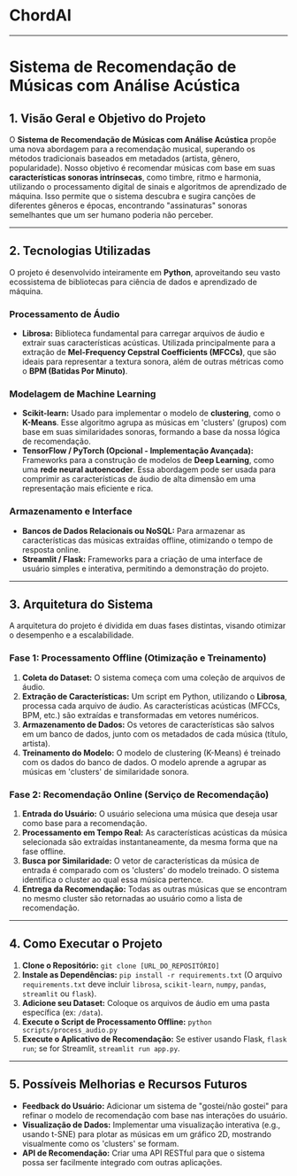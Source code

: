 # ChordAI

---

# Sistema de Recomendação de Músicas com Análise Acústica

## 1. Visão Geral e Objetivo do Projeto

O **Sistema de Recomendação de Músicas com Análise Acústica** propõe uma nova abordagem para a recomendação musical, superando os métodos tradicionais baseados em metadados (artista, gênero, popularidade). Nosso objetivo é recomendar músicas com base em suas **características sonoras intrínsecas**, como timbre, ritmo e harmonia, utilizando o processamento digital de sinais e algoritmos de aprendizado de máquina. Isso permite que o sistema descubra e sugira canções de diferentes gêneros e épocas, encontrando "assinaturas" sonoras semelhantes que um ser humano poderia não perceber.

---

## 2. Tecnologias Utilizadas

O projeto é desenvolvido inteiramente em **Python**, aproveitando seu vasto ecossistema de bibliotecas para ciência de dados e aprendizado de máquina.

### Processamento de Áudio
* **Librosa:** Biblioteca fundamental para carregar arquivos de áudio e extrair suas características acústicas. Utilizada principalmente para a extração de **Mel-Frequency Cepstral Coefficients (MFCCs)**, que são ideais para representar a textura sonora, além de outras métricas como o **BPM (Batidas Por Minuto)**.

### Modelagem de Machine Learning
* **Scikit-learn:** Usado para implementar o modelo de **clustering**, como o **K-Means**. Esse algoritmo agrupa as músicas em 'clusters' (grupos) com base em suas similaridades sonoras, formando a base da nossa lógica de recomendação.
* **TensorFlow / PyTorch (Opcional - Implementação Avançada):** Frameworks para a construção de modelos de **Deep Learning**, como uma **rede neural autoencoder**. Essa abordagem pode ser usada para comprimir as características de áudio de alta dimensão em uma representação mais eficiente e rica.

### Armazenamento e Interface
* **Bancos de Dados Relacionais ou NoSQL:** Para armazenar as características das músicas extraídas offline, otimizando o tempo de resposta online.
* **Streamlit / Flask:** Frameworks para a criação de uma interface de usuário simples e interativa, permitindo a demonstração do projeto.

---

## 3. Arquitetura do Sistema

A arquitetura do projeto é dividida em duas fases distintas, visando otimizar o desempenho e a escalabilidade.

### Fase 1: Processamento Offline (Otimização e Treinamento)
1.  **Coleta do Dataset:** O sistema começa com uma coleção de arquivos de áudio.
2.  **Extração de Características:** Um script em Python, utilizando o **Librosa**, processa cada arquivo de áudio. As características acústicas (MFCCs, BPM, etc.) são extraídas e transformadas em vetores numéricos.
3.  **Armazenamento de Dados:** Os vetores de características são salvos em um banco de dados, junto com os metadados de cada música (título, artista).
4.  **Treinamento do Modelo:** O modelo de clustering (K-Means) é treinado com os dados do banco de dados. O modelo aprende a agrupar as músicas em 'clusters' de similaridade sonora.

### Fase 2: Recomendação Online (Serviço de Recomendação)
1.  **Entrada do Usuário:** O usuário seleciona uma música que deseja usar como base para a recomendação.
2.  **Processamento em Tempo Real:** As características acústicas da música selecionada são extraídas instantaneamente, da mesma forma que na fase offline.
3.  **Busca por Similaridade:** O vetor de características da música de entrada é comparado com os 'clusters' do modelo treinado. O sistema identifica o cluster ao qual essa música pertence.
4.  **Entrega da Recomendação:** Todas as outras músicas que se encontram no mesmo cluster são retornadas ao usuário como a lista de recomendação.

---

## 4. Como Executar o Projeto

1.  **Clone o Repositório:** `git clone [URL_DO_REPOSITÓRIO]`
2.  **Instale as Dependências:** `pip install -r requirements.txt` (O arquivo `requirements.txt` deve incluir `librosa`, `scikit-learn`, `numpy`, `pandas`, `streamlit` ou `flask`).
3.  **Adicione seu Dataset:** Coloque os arquivos de áudio em uma pasta específica (ex: `/data`).
4.  **Execute o Script de Processamento Offline:** `python scripts/process_audio.py`
5.  **Execute o Aplicativo de Recomendação:** Se estiver usando Flask, `flask run`; se for Streamlit, `streamlit run app.py`.

---

## 5. Possíveis Melhorias e Recursos Futuros

* **Feedback do Usuário:** Adicionar um sistema de "gostei/não gostei" para refinar o modelo de recomendação com base nas interações do usuário.
* **Visualização de Dados:** Implementar uma visualização interativa (e.g., usando t-SNE) para plotar as músicas em um gráfico 2D, mostrando visualmente como os 'clusters' se formam.
* **API de Recomendação:** Criar uma API RESTful para que o sistema possa ser facilmente integrado com outras aplicações.


